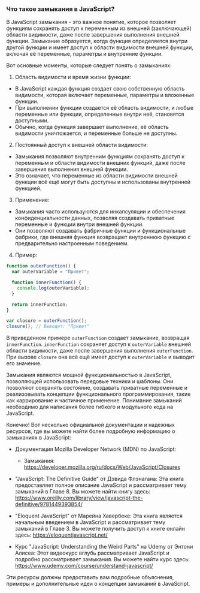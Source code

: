 ### Что такое замыкания в JavaScript?

В JavaScript замыкания - это важное понятие, которое позволяет функциям сохранять доступ к переменным из внешней (заключающей) области видимости, даже после завершения выполнения внешней функции. Замыкание образуется, когда функция определяется внутри другой функции и имеет доступ к области видимости внешней функции, включая её переменные, параметры и внутренние функции.

Вот основные моменты, которые следует понять о замыканиях:

1. Область видимости и время жизни функции:
  - В JavaScript каждая функция создает свою собственную область видимости, которая включает переменные, параметры и вложенные функции.
  - При выполнении функции создается её область видимости, и любые переменные или функции, определенные внутри неё, становятся доступными.
  - Обычно, когда функция завершает выполнение, её область видимости уничтожается, и переменные больше не доступны.

2. Постоянный доступ к внешней области видимости:
  - Замыкания позволяют внутренним функциям сохранять доступ к переменным и области видимости внешних функций, даже после завершения выполнения внешней функции.
  - Это означает, что переменные из области видимости внешней функции всё ещё могут быть доступны и использованы внутренней функцией.

3. Применение:
  - Замыкания часто используются для инкапсуляции и обеспечения конфиденциальности данных, позволяя создавать приватные переменные и функции внутри внешней функции.
  - Они позволяют создавать фабричные функции и функциональные фабрики, где внешняя функция возвращает внутреннюю функцию с предварительно настроенным поведением.

4. Пример:

```javascript
function outerFunction() {
  var outerVariable = "Привет";

  function innerFunction() {
    console.log(outerVariable);
  }

  return innerFunction;
}

var closure = outerFunction();
closure(); // Выводит: "Привет"
```

В приведенном примере `outerFunction` создает замыкание, возвращая `innerFunction`. `innerFunction` сохраняет доступ к `outerVariable` внешней области видимости, даже после завершения выполнения `outerFunction`. При вызове `closure` она всё ещё имеет доступ к `outerVariable` и выводит его значение.

Замыкания являются мощной функциональностью в JavaScript, позволяющей использовать передовые техники и шаблоны. Они позволяют сохранять состояние, создавать приватные переменные и реализовывать концепции функционального программирования, такие как каррирование и частичное применение. Понимание замыканий необходимо для написания более гибкого и модульного кода на JavaScript.

Конечно! Вот несколько официальной документации и надежных ресурсов, где вы можете найти более подробную информацию о замыканиях в JavaScript:

- Документация Mozilla Developer Network (MDN) по JavaScript:
  - Замыкания: https://developer.mozilla.org/ru/docs/Web/JavaScript/Closures

- "JavaScript: The Definitive Guide" от Дэвида Флэнагана: Эта книга предоставляет полное описание JavaScript и рассматривает тему замыканий в Главе 8. Вы можете найти книгу здесь: https://www.oreilly.com/library/view/javascript-the-definitive/9781449393854/

- "Eloquent JavaScript" от Марейна Хавербеке: Эта книга является начальным введением в JavaScript и рассматривает тему замыканий в Главе 3. Вы можете получить доступ к книге онлайн здесь: https://eloquentjavascript.net/

- Курс "JavaScript: Understanding the Weird Parts" на Udemy от Энтони Алисеа: Этот видеокурс вглубь рассматривает JavaScript и подробно рассматривает замыкания. Вы можете найти курс здесь: https://www.udemy.com/course/understand-javascript/

Эти ресурсы должны предоставить вам подробные объяснения, примеры и дополнительные идеи о концепции замыканий в JavaScript.
